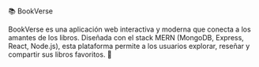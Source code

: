 📚 BookVerse


BookVerse es una aplicación web interactiva y moderna que conecta a los amantes de los libros. Diseñada con el stack MERN (MongoDB, Express, React, Node.js), esta plataforma permite a los usuarios explorar, reseñar y compartir sus libros favoritos. 🚀

